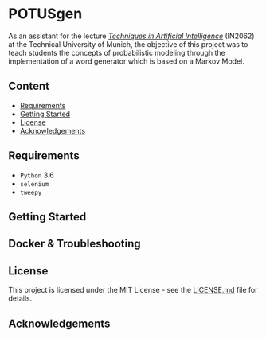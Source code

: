 # POTUSgen

As an assistant for the lecture [*Techniques in Artificial Intelligence*](https://campus.tum.de/tumonline/wbLv.wbShowLVDetail?pStpSpNr=950430848&pSpracheNr=2) (IN2062) at the Technical University of Munich, the objective of this project was to teach students the concepts of probabilistic modeling through the implementation of a word generator which is based on a Markov Model.

## Content
<!-- START doctoc generated TOC please keep comment here to allow auto update -->
<!-- DON'T EDIT THIS SECTION, INSTEAD RE-RUN doctoc TO UPDATE -->


- [Requirements](#requirements)
- [Getting Started](#getting-started)
- [License](#license)
- [Acknowledgements](#acknowledgements)

<!-- END doctoc generated TOC please keep comment here to allow auto update -->

## Requirements

<!-- TODO: Define Pyhton version -->
- `Python` 3.6
- `selenium`
- `tweepy`

## Getting Started

<!-- TODO: Add Starting Guide -->

## Docker & Troubleshooting


## License

This project is licensed under the MIT License - see the [LICENSE.md](https://github.com/lukaschoebel/POTUSgen/blob/develop/LICENSE) file for details.

## Acknowledgements
